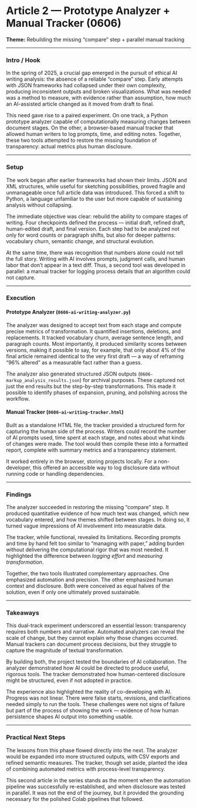 # Article 2 — Prototype Analyzer + Manual Tracker (0606)

**Theme:** Rebuilding the missing “compare” step + parallel manual tracking

---

### Intro / Hook

In the spring of 2025, a crucial gap emerged in the pursuit of ethical AI writing analysis: the absence of a reliable “compare” step. Early attempts with JSON frameworks had collapsed under their own complexity, producing inconsistent outputs and broken visualizations. What was needed was a method to measure, with evidence rather than assumption, how much an AI-assisted article changed as it moved from draft to final.

This need gave rise to a paired experiment. On one track, a Python prototype analyzer capable of computationally measuring changes between document stages. On the other, a browser-based manual tracker that allowed human writers to log prompts, time, and editing notes. Together, these two tools attempted to restore the missing foundation of transparency: actual metrics plus human disclosure.

---

### Setup

The work began after earlier frameworks had shown their limits. JSON and XML structures, while useful for sketching possibilities, proved fragile and unmanageable once full article data was introduced. This forced a shift to Python, a language unfamiliar to the user but more capable of sustaining analysis without collapsing.

The immediate objective was clear: rebuild the ability to compare stages of writing. Four checkpoints defined the process — initial draft, refined draft, human-edited draft, and final version. Each step had to be analyzed not only for word counts or paragraph shifts, but also for deeper patterns: vocabulary churn, semantic change, and structural evolution.

At the same time, there was recognition that numbers alone could not tell the full story. Writing with AI involves prompts, judgment calls, and human labor that don’t appear in a text diff. Thus, a second tool was developed in parallel: a manual tracker for logging process details that an algorithm could not capture.

---

### Execution

#### Prototype Analyzer (`0606-ai-writing-analyzer.py`)

The analyzer was designed to accept text from each stage and compute precise metrics of transformation. It quantified insertions, deletions, and replacements. It tracked vocabulary churn, average sentence length, and paragraph counts. Most importantly, it produced similarity scores between versions, making it possible to say, for example, that only about 4% of the final article remained identical to the very first draft — a way of reframing “96% altered” as a measurable fact rather than a guess.

The analyzer also generated structured JSON outputs (`0606-markup_analysis_results.json`) for archival purposes. These captured not just the end results but the step-by-step transformations. This made it possible to identify phases of expansion, pruning, and polishing across the workflow.

#### Manual Tracker (`0606-ai-writing-tracker.html`)

Built as a standalone HTML file, the tracker provided a structured form for capturing the human side of the process. Writers could record the number of AI prompts used, time spent at each stage, and notes about what kinds of changes were made. The tool would then compile these into a formatted report, complete with summary metrics and a transparency statement.

It worked entirely in the browser, storing projects locally. For a non-developer, this offered an accessible way to log disclosure data without running code or handling dependencies.

---

### Findings

The analyzer succeeded in restoring the missing “compare” step. It produced quantitative evidence of how much text was changed, which new vocabulary entered, and how themes shifted between stages. In doing so, it turned vague impressions of AI involvement into measurable data.

The tracker, while functional, revealed its limitations. Recording prompts and time by hand felt too similar to “managing with paper,” adding burden without delivering the computational rigor that was most needed. It highlighted the difference between *logging effort* and *measuring transformation*.

Together, the two tools illustrated complementary approaches. One emphasized automation and precision. The other emphasized human context and disclosure. Both were conceived as equal halves of the solution, even if only one ultimately proved sustainable.

---

### Takeaways

This dual-track experiment underscored an essential lesson: transparency requires both numbers and narrative. Automated analyzers can reveal the scale of change, but they cannot explain why those changes occurred. Manual trackers can document process decisions, but they struggle to capture the magnitude of textual transformation.

By building both, the project tested the boundaries of AI collaboration. The analyzer demonstrated how AI could be directed to produce useful, rigorous tools. The tracker demonstrated how human-centered disclosure might be structured, even if not adopted in practice.

The experience also highlighted the reality of co-developing with AI. Progress was not linear. There were false starts, revisions, and clarifications needed simply to run the tools. These challenges were not signs of failure but part of the process of showing the work — evidence of how human persistence shapes AI output into something usable.

---

### Practical Next Steps

The lessons from this phase flowed directly into the next. The analyzer would be expanded into more structured outputs, with CSV exports and refined semantic measures. The tracker, though set aside, planted the idea of combining automated metrics with process-level transparency.

This second article in the series stands as the moment when the automation pipeline was successfully re-established, and when disclosure was tested in parallel. It was not the end of the journey, but it provided the grounding necessary for the polished Colab pipelines that followed.
